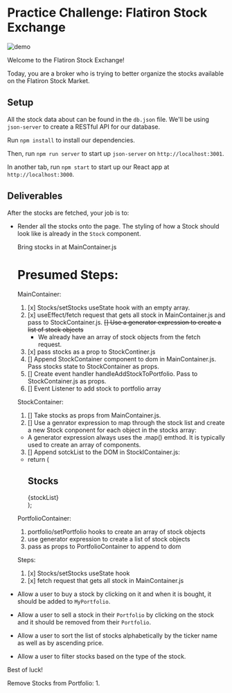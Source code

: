# Practice Challenge: Flatiron Stock Exchange

![demo](https://curriculum-content.s3.amazonaws.com/phase-2/react-hooks-practice-stocks/stocks.gif)

Welcome to the Flatiron Stock Exchange!

Today, you are a broker who is trying to better organize the stocks available on
the Flatiron Stock Market.

## Setup

All the stock data about can be found in the `db.json` file. We'll
be using `json-server` to create a RESTful API for our database.

Run `npm install` to install our dependencies.

Then, run `npm run server` to start up `json-server` on `http://localhost:3001`.

In another tab, run `npm start` to start up our React app at `http://localhost:3000`.

## Deliverables

After the stocks are fetched, your job is to:

- Render all the stocks onto the page. The styling of how a Stock should look
  like is already in the `Stock` component.



  Bring stocks in at MainContainer.js 
  # Presumed Steps: 

  MainContainer:
  1. [x] Stocks/setStocks useState hook with an empty array.
  2. [x] useEffect/fetch request that gets all stock in MainContainer.js and pass to StockContainer.js.
   ~~[] Use a generator expression to create a list of stock objects~~
        - We already have an array of stock objects from the fetch request.  
  3. [x] pass stocks as a prop to StockContiner.js 
  4. [] Append StockContainer component to dom in MainContainer.js. Pass stocks state to StockContainer as props. 
  5. [] Create event handler handleAddStockToPortfolio. Pass to StockContainer.js as props. 
  4. [] Event Listener to add stock to portfolio array

  StockContainer:
  1. [] Take stocks as props from MainContainer.js. 
  2. [] Use a genrator expression to map through the stock list and create a new Stock conponent for each object in the stocks array: 
    - A generator expression always uses the .map() emthod. It is typically used to create an array of components. 
  3. [] Append sotckList to the DOM in StocklContainer.js:  
    -   return (
          <div>
            <h2>Stocks</h2>
            {stockList}
          </div>
        );

  PortfolioContainer:
  1. portfolio/setPortfolio hooks to create an array of stock objects 
  2. use generator expression to create a list of stock objects 
  3. pass as props to PortfolioContainer to append to dom 

  Steps: 
  1. [x] Stocks/setStocks useState hook
  2. [x] fetch request that gets all stock in MainContainer.js

- Allow a user to buy a stock by clicking on it and when it is bought, it should
  be added to `MyPortfolio`.

- Allow a user to sell a stock in their `Portfolio` by clicking on the stock and
  it should be removed from their `Portfolio`.

- Allow a user to sort the list of stocks alphabetically by the ticker name as
  well as by ascending price.

- Allow a user to filter stocks based on the type of the stock.

Best of luck!

Remove Stocks from Portfolio:
1.  

